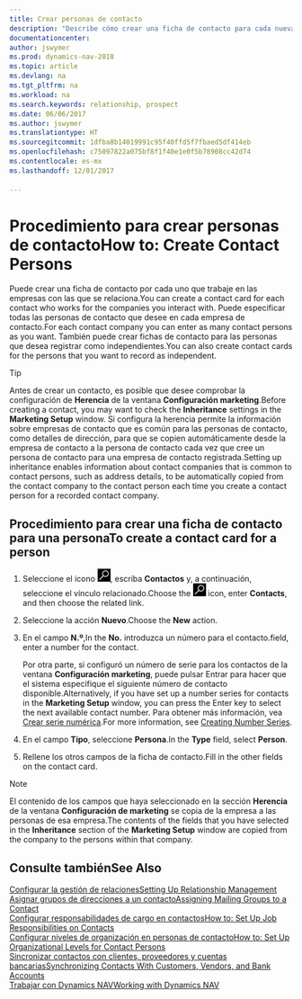 ```yaml
---
title: Crear personas de contacto
description: "Describe cómo crear una ficha de contacto para cada nueva persona o cliente potencial con el que interactúe o tenga una relación de negocio."
documentationcenter: 
author: jswymer
ms.prod: dynamics-nav-2018
ms.topic: article
ms.devlang: na
ms.tgt_pltfrm: na
ms.workload: na
ms.search.keywords: relationship, prospect
ms.date: 06/06/2017
ms.author: jswymer
ms.translationtype: HT
ms.sourcegitcommit: 1dfba8b14019991c95f40ffd5f7fbaed5df414eb
ms.openlocfilehash: c75097822a075bf8f1f40e1e0f5b78908cc42d74
ms.contentlocale: es-mx
ms.lasthandoff: 12/01/2017

---
```

# <a name="how-to-create-contact-persons"></a><span data-ttu-id="f5356-103">Procedimiento para crear personas de contacto</span><span class="sxs-lookup"><span data-stu-id="f5356-103">How to: Create Contact Persons</span></span>
<span data-ttu-id="f5356-104">Puede crear una ficha de contacto por cada uno que trabaje en las empresas con las que se relaciona.</span><span class="sxs-lookup"><span data-stu-id="f5356-104">You can create a contact card for each contact who works for the companies you interact with.</span></span> <span data-ttu-id="f5356-105">Puede especificar todas las personas de contacto que desee en cada empresa de contacto.</span><span class="sxs-lookup"><span data-stu-id="f5356-105">For each contact company you can enter as many contact persons as you want.</span></span> <span data-ttu-id="f5356-106">También puede crear fichas de contacto para las personas que desea registrar como independientes.</span><span class="sxs-lookup"><span data-stu-id="f5356-106">You can also create contact cards for the persons that you want to record as independent.</span></span>

> [!TIP]  
>   <span data-ttu-id="f5356-107">Antes de crear un contacto, es posible que desee comprobar la configuración de **Herencia** de la ventana **Configuración marketing**.</span><span class="sxs-lookup"><span data-stu-id="f5356-107">Before creating a contact, you may want to check the **Inheritance** settings in the **Marketing Setup** window.</span></span> <span data-ttu-id="f5356-108">Si configura la herencia permite la información sobre empresas de contacto que es común para las personas de contacto, como detalles de dirección, para que se copien automáticamente desde la empresa de contacto a la persona de contacto cada vez que cree un persona de contacto para una empresa de contacto registrada.</span><span class="sxs-lookup"><span data-stu-id="f5356-108">Setting up inheritance enables information about contact companies that is common to contact persons, such as address details, to be automatically copied from the contact company to the contact person each time you create a contact person for a recorded contact company.</span></span>

## <a name="to-create-a-contact-card-for-a-person"></a><span data-ttu-id="f5356-109">Procedimiento para crear una ficha de contacto para una persona</span><span class="sxs-lookup"><span data-stu-id="f5356-109">To create a contact card for a person</span></span>
1. <span data-ttu-id="f5356-110">Seleccione el icono ![Buscar página o informe](media/ui-search/search_small.png "icono Buscar página o informe"), escriba **Contactos** y, a continuación, seleccione el vínculo relacionado.</span><span class="sxs-lookup"><span data-stu-id="f5356-110">Choose the ![Search for Page or Report](media/ui-search/search_small.png "Search for Page or Report icon") icon, enter **Contacts**, and then choose the related link.</span></span>
2. <span data-ttu-id="f5356-111">Seleccione la acción **Nuevo**.</span><span class="sxs-lookup"><span data-stu-id="f5356-111">Choose the **New** action.</span></span>
3. <span data-ttu-id="f5356-112">En el campo **N.º**,</span><span class="sxs-lookup"><span data-stu-id="f5356-112">In the **No.**</span></span> <span data-ttu-id="f5356-113">introduzca un número para el contacto.</span><span class="sxs-lookup"><span data-stu-id="f5356-113">field, enter a number for the contact.</span></span>

    <span data-ttu-id="f5356-114">Por otra parte, si configuró un número de serie para los contactos de la ventana **Configuración marketing**, puede pulsar Entrar para hacer que el sistema especifique el siguiente número de contacto disponible.</span><span class="sxs-lookup"><span data-stu-id="f5356-114">Alternatively, if you have set up a number series for contacts in the **Marketing Setup** window, you can press the Enter key to select the next available contact number.</span></span> <span data-ttu-id="f5356-115">Para obtener más información, vea [Crear serie numérica](ui-create-number-series.md).</span><span class="sxs-lookup"><span data-stu-id="f5356-115">For more information, see [Creating Number Series](ui-create-number-series.md).</span></span>
4. <span data-ttu-id="f5356-116">En el campo **Tipo**, seleccione **Persona**.</span><span class="sxs-lookup"><span data-stu-id="f5356-116">In the **Type** field, select **Person**.</span></span>
5. <span data-ttu-id="f5356-117">Rellene los otros campos de la ficha de contacto.</span><span class="sxs-lookup"><span data-stu-id="f5356-117">Fill in the other fields on the contact card.</span></span>

> [!NOTE]  
>   <span data-ttu-id="f5356-118">El contenido de los campos que haya seleccionado en la sección **Herencia** de la ventana **Configuración de marketing** se copia de la empresa a las personas de esa empresa.</span><span class="sxs-lookup"><span data-stu-id="f5356-118">The contents of the fields that you have selected in the **Inheritance** section of the **Marketing Setup** window are copied from the company to the persons within that company.</span></span>

## <a name="see-also"></a><span data-ttu-id="f5356-119">Consulte también</span><span class="sxs-lookup"><span data-stu-id="f5356-119">See Also</span></span>
[<span data-ttu-id="f5356-120">Configurar la gestión de relaciones</span><span class="sxs-lookup"><span data-stu-id="f5356-120">Setting Up Relationship Management</span></span>](marketing-setup-marketing.md)  
[<span data-ttu-id="f5356-121">Asignar grupos de direcciones a un contacto</span><span class="sxs-lookup"><span data-stu-id="f5356-121">Assigning Mailing Groups to a Contact</span></span>](marketing-mailing-groups.md#AssignMailGroupContact)  
[<span data-ttu-id="f5356-122">Configurar responsabilidades de cargo en contactos</span><span class="sxs-lookup"><span data-stu-id="f5356-122">How to: Set Up Job Responsibilities on Contacts</span></span>](marketing-job-responsibilities.md)  
[<span data-ttu-id="f5356-123">Configurar niveles de organización en personas de contacto</span><span class="sxs-lookup"><span data-stu-id="f5356-123">How to: Set Up Organizational Levels for Contact Persons</span></span>](marketing-organizational-levels.md)  
[<span data-ttu-id="f5356-124">Sincronizar contactos con clientes, proveedores y cuentas bancarias</span><span class="sxs-lookup"><span data-stu-id="f5356-124">Synchronizing Contacts With Customers, Vendors, and Bank Accounts</span></span>](marketing-synchronize-contacts-customers-vendors-bank-accounts.md)  
[<span data-ttu-id="f5356-125">Trabajar con Dynamics NAV</span><span class="sxs-lookup"><span data-stu-id="f5356-125">Working with Dynamics NAV</span></span>](ui-work-product.md)  

